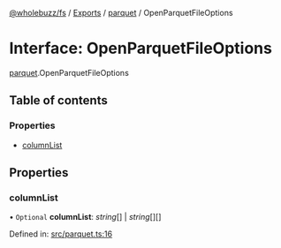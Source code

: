 [@wholebuzz/fs](../README.md) / [Exports](../modules.md) / [parquet](../modules/parquet.md) / OpenParquetFileOptions

# Interface: OpenParquetFileOptions

[parquet](../modules/parquet.md).OpenParquetFileOptions

## Table of contents

### Properties

- [columnList](parquet.openparquetfileoptions.md#columnlist)

## Properties

### columnList

• `Optional` **columnList**: *string*[] \| *string*[][]

Defined in: [src/parquet.ts:16](https://github.com/wholebuzz/fs/blob/master/src/parquet.ts#L16)
